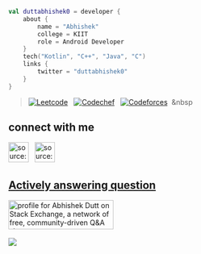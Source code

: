 ```kotlin
val duttabhishek0 = developer {
    about {
        name = "Abhishek"
        college = KIIT
        role = Android Developer
    }
    tech("Kotlin", "C++", "Java", "C")
    links {
        twitter = "duttabhishek0"
    }
}
```
> [![Leetcode](https://img.shields.io/badge/Leetcode-2063-orange)](https://leetcode.com/Xenikh32/)&nbsp;&nbsp;&nbsp;[![Codechef](https://cp-logo.vercel.app/codechef/xenikh_32)](https://www.codechef.com/users/xenikh_32)&nbsp;&nbsp;&nbsp;[![Codeforces](https://cp-logo.vercel.app/codeforces/xenikh_32)](https://codeforces.com/profile/xenikh_32)&nbsp;&nbsp;&nbsp

## connect with me 
<a href="https://linkedin.com/in/duttabhishek0" target="_blank" rel="noopener noreferrer"><img src="https://i.imgur.com/kF9HMpz.png" width=40px height=40px title="source: imgur.com" /></a> &nbsp;  <a href="https://twitter.com/duttabhishek0" target="_blank" rel="noopener noreferrer"><img src="https://i.imgur.com/G7yTDHP.png" width=40px height=40px title="source: imgur.com" />
  <br>

## Actively answering question
<a href="https://stackexchange.com/users/18716710/abhishek-dutt"><img src="https://stackexchange.com/users/flair/18716710.png" width="208" height="58" alt="profile for Abhishek Dutt on Stack Exchange, a network of free, community-driven Q&amp;A sites" title="profile for Abhishek Dutt on Stack Exchange, a network of free, community-driven Q&amp;A sites" /></a>
  <br><br>
![](https://komarev.com/ghpvc/?username=duttabhishek0&style=plastic&label=Stalker+Alert) <br>
